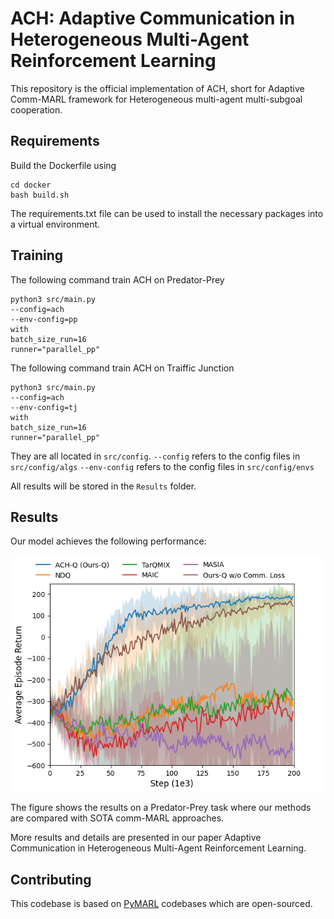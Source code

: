 # ACH: Adaptive Communication in Heterogeneous Multi-Agent Reinforcement Learning

This repository is the official implementation of ACH, short for Adaptive Comm-MARL framework for Heterogeneous multi-agent multi-subgoal cooperation. 

## Requirements

Build the Dockerfile using 
```shell
cd docker
bash build.sh
```

The requirements.txt file can be used to install the necessary packages into a virtual environment.

## Training

The following command train ACH on Predator-Prey

```shell
python3 src/main.py 
--config=ach
--env-config=pp
with
batch_size_run=16
runner="parallel_pp"
```

The following command train ACH on Traiffic Junction

```shell
python3 src/main.py 
--config=ach
--env-config=tj
with
batch_size_run=16
runner="parallel_pp"
```

They are all located in `src/config`.
`--config` refers to the config files in `src/config/algs`
`--env-config` refers to the config files in `src/config/envs`

All results will be stored in the `Results` folder.

## Results

Our model achieves the following performance:

![image](fig.png)

The figure shows the results on a Predator-Prey task where our methods are compared with SOTA comm-MARL approaches.

More results and details are presented in our paper Adaptive Communication in Heterogeneous Multi-Agent Reinforcement Learning.

## Contributing

This codebase is based on  [PyMARL](https://github.com/oxwhirl/pymarl) codebases which are open-sourced.

